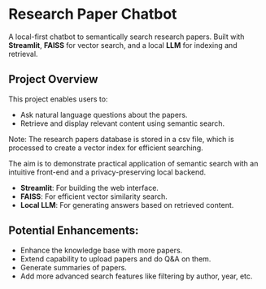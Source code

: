 # Research Paper Chatbot

A local-first chatbot to semantically search research papers. Built with **Streamlit**, **FAISS** for vector search, and a local **LLM** for indexing and retrieval.

## Project Overview

This project enables users to:
- Ask natural language questions about the papers.
- Retrieve and display relevant content using semantic search.


Note: The research papers database is stored in a csv file, which is processed to create a vector index for efficient searching.

The aim is to demonstrate practical application of semantic search with an intuitive front-end and a privacy-preserving local backend.
- **Streamlit**: For building the web interface.
- **FAISS**: For efficient vector similarity search.
- **Local LLM**: For generating answers based on retrieved content.


## Potential Enhancements:
- Enhance the knowledge base with more papers.
- Extend capability to upload papers and do Q&A on them.
- Generate summaries of papers.
- Add more advanced search features like filtering by author, year, etc.


